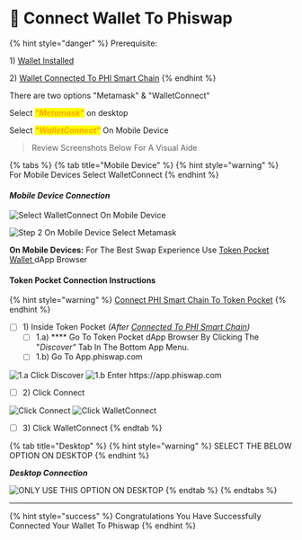 # 🔌 Connect Wallet To Phiswap

{% hint style="danger" %}
Prerequisite:&#x20;

1\) [Wallet Installed](../../use-phi-smart-chain/compatible-wallets/)

2\) [Wallet Connected To PHI Smart Chain](../../use-phi-smart-chain/compatible-wallets/additional-wallets-setup/)
{% endhint %}

There are two options "Metamask" & "WalletConnect"

Select _<mark style="color:orange;">**"Metamask"**</mark>_ on desktop&#x20;

Select _<mark style="color:orange;">**"WalletConnect"**</mark>_ On Mobile Device

> Review Screenshots Below For A Visual Aide

{% tabs %}
{% tab title="Mobile Device" %}
{% hint style="warning" %}
For Mobile Devices Select WalletConnect
{% endhint %}

#### _Mobile Device Connection_&#x20;

![Select WalletConnect On Mobile Device](../../.gitbook/assets/IMG\_5307.JPG)

![Step 2 On Mobile Device Select Metamask ](../../.gitbook/assets/IMG\_5310.PNG)



**On Mobile Devices:** For The Best Swap Experience Use [Token Pocket Wallet ](../../use-phi-smart-chain/compatible-wallets/additional-wallets-setup/token-pocket-setup.md)dApp Browser

#### **Token Pocket Connection Instructions**&#x20;

{% hint style="warning" %}
[Connect PHI Smart Chain To Token Pocket](../../use-phi-smart-chain/compatible-wallets/additional-wallets-setup/token-pocket-setup.md)
{% endhint %}

* [ ] 1\) Inside Token Pocket _(After_ [_Connected To PHI Smart Chain_](../../use-phi-smart-chain/compatible-wallets/additional-wallets-setup/token-pocket-setup.md)_)_
  * [ ] 1.a) **** Go To Token Pocket dApp Browser By Clicking The "_Discover"_ Tab In The Bottom App Menu.&#x20;
  * [ ] 1.b) Go To App.phiswap.com

![1.a Click Discover](../../.gitbook/assets/IMG\_31B67C9812BC-1.jpeg) ![1.b Enter https://app.phiswap.com ](../../.gitbook/assets/IMG\_4413.jpg)

* [ ] 2\) Click Connect

![Click Connect](../../.gitbook/assets/IMG\_4410.jpg) ![Click WalletConnect](../../.gitbook/assets/IMG\_4411.jpg)

* [ ] 3\) Click WalletConnect
{% endtab %}

{% tab title="Desktop" %}
{% hint style="warning" %}
SELECT THE BELOW OPTION ON DESKTOP&#x20;
{% endhint %}

_**Desktop Connection**_&#x20;

![ONLY USE THIS OPTION ON DESKTOP](../../.gitbook/assets/IMG\_5308.JPG)
{% endtab %}
{% endtabs %}

****

{% hint style="success" %}
Congratulations You Have Successfully Connected Your Wallet To Phiswap
{% endhint %}
